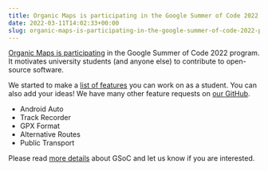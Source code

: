 ```yaml
---
title: Organic Maps is participating in the Google Summer of Code 2022 program
date: 2022-03-11T14:02:33+00:00
slug: organic-maps-is-participating-in-the-google-summer-of-code-2022-program
---
```


[Organic Maps is participating](https://summerofcode.withgoogle.com/programs/2022/organizations/organic-maps) in the Google Summer of Code 2022 program. It motivates university students (and anyone else) to contribute to open-source software.

We started to make a [list of features](https://github.com/organicmaps/organicmaps/wiki/GSoC-2022-ideas) you can work on as a student. You can also add your ideas! We have many other feature requests on [our GitHub](https://github.com/organicmaps/organicmaps/issues).

- Android Auto
- Track Recorder
- GPX Format
- Alternative Routes
- Public Transport

Please read [more details](https://google.github.io/gsocguides/student/) about GSoC and let us know if you are interested.
